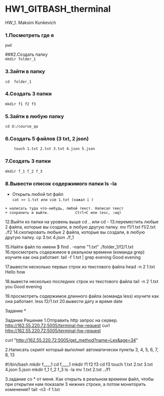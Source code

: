 # HW1_GITBASH_therminal


HW_1.  Maksim Kunkevich

### 1.Посмотреть где я			
```
pwd
```
###2.Создать папку				
```mkdir folder_1```
### 3.Зайти в папку				
```cd  folder_1```
### 4.Создать 3 папки				
```mkdir f1 f2 f3```
### 5.Зайти в любую папку			
```cd d:/course_qa```
### 6.Создать 5 файлов (3 txt, 2 json)
```
    touch 1.txt 2.txt 3.txt 4.json 5.json
 ```
### 7.Создать 3 папки				
```mkdir f_1 f_2 f_3```
### 8.Вывести список содержимого папки	ls -la
+ Открыть любой txt файл 		
```cat >> 1.txt или vim 1.txt (нажал i )```
```
+ написать туда что-нибудь, любой текст. Написал текст
+ сохранить и выйти.			Ctrl+C или (esc, :wq)
```
12.Выйти из папки на уровень выше	cd .. или cd -
13.переместить любые 2 файла, которые вы создали, в любую другую папку.		mv f1/1.txt f1/2.txt ./f2
14.скопировать любые 2 файла, которые вы создали, в любую другую папку.		cp 3.txt 4.json ./f_1

15.Найти файл по имени			$ find . -name "1.txt"
./folder_1/f2/1.txt
16.просмотреть содержимое в реальном времени (команда grep) изучите как она работает.	tail -f 1.txt | grep evening
Good evening

17.вывести несколько первых строк из текстового файла		head -n 2 1.txt
Hello
how

18.вывести несколько последних строк из текстового файла	tail -n 2 1.txt
you
Good evening

19.просмотреть содержимое длинного файла (команда less) изучите как она работает.	less f2/1.txt
20.вывести дату и время		date


Задание * 

Задание
Решение
1.Отправить http запрос на сервер. http://162.55.220.72:5005/terminal-hw-request
curl http://162.55.220.72:5005/terminal-hw-request

curl "http://162.55.220.72:5005/get_method?name=Lex&age=34"


2.Написать скрипт который выполнит автоматически пункты 3, 4, 5, 6, 7, 8, 13


#!/bin/bash
mkdir f____1
cd f____1
mkdir f1 f2 f3
cd f3
touch 1.txt 2.txt 3.txt 4.json 5.json
mkdir f_1 f_2 f_3
ls -la 
mv 1.txt 2.txt ../f1

3.задание со * от меня. Как открыть в реальном времени файл, чтобы при открытии 
нам показали 3 нижних строки, а потом мониторить изменения?		tail -n3 -f 1.txt

